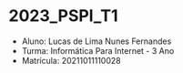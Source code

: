 # 2023_PSPI_T1

- Aluno: Lucas de Lima Nunes Fernandes
- Turma: Informática Para Internet - 3 Ano
- Matrícula: 20211011110028
